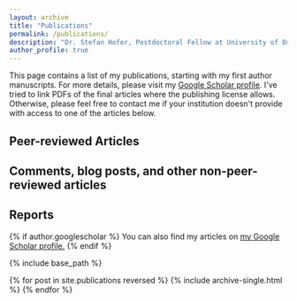 ```yaml
---
layout: archive
title: "Publications"
permalink: /publications/
description: "Dr. Stefan Hofer, Postdoctoral Fellow at University of Oslo, Climate Scientist"
author_profile: true
---
```


This page contains a list of my publications, starting with my first author manuscripts. For more details, please visit my [Google Scholar profile](https://scholar.google.com/citations?user=HHacAS0AAAAJ&hl=en). I've tried to link PDFs of the final articles where the publishing license allows. Otherwise, please feel free to contact me if your institution doesn't provide with access to one of the articles below.

## Peer-reviewed Articles

## Comments, blog posts, and other non-peer-reviewed articles


## Reports



{% if author.googlescholar %}
  You can also find my articles on <u><a href="{{author.googlescholar}}">my Google Scholar profile</a>.</u>
{% endif %}

{% include base_path %}

{% for post in site.publications reversed %}
  {% include archive-single.html %}
{% endfor %}
